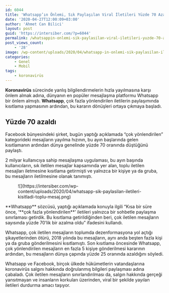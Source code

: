```yaml
---
id: 6044
title: 'Whatsapp’ın Önlemi, Sık Paylaşılan Viral İletileri Yüzde 70 Azalttı'
date: '2020-04-27T12:00:09+03:00'
author: 'Ahmet Can Bilici'
layout: post
guid: 'https://intersiber.com/?p=6044'
permalink: /whatsappin-onlemi-sik-paylasilan-viral-iletileri-yuzde-70-azaltti/
post_views_count:
    - '28'
image: /wp-content/uploads/2020/04/whatsapp-in-onlemi-sik-paylasilan-iletilerin-yuzde-70-azalmasini-sagladi.jpeg
categories:
    - Genel
    - Mobil
tags:
    - koronavirüs
---
```


**Koronavirüs** sürecinde yanlış bilgilendirmelerin hızla yayılmasına karşı önlem almak adına, dünyanın en popüler mesajlaşma platformu Whatsapp bir önlem almıştı. **Whatsapp**, çok fazla yönlendirilen iletilerin paylaşımında kısıtlama yapmasının ardından, bu kararın dönüşleri ortaya çıkmaya başladı.

## Yüzde 70 azaldı

Facebook bünyesindeki şirket, bugün yaptığı açıklamada “çok yönlendirilen” kategorideki mesajların yayılma hızının, bu ayın başlarında gelen kısıtlamanın ardından dünya genelinde yüzde 70 oranında düştüğünü paylaştı.

2 milyar kullanıcıya sahip mesajlaşma uygulaması, bu ayın başında kullanıcıların, sık iletilen mesajlar kapsamında yer alan, toplu iletilen mesajları iletmesine kısıtlama getirmişti ve yalnızca bir kişiye ya da gruba, bu mesajların iletilmesine olanak tanımıştı.

<figure class="wp-block-image size-large">![](https://intersiber.com/wp-content/uploads/2020/04/whatsapp-sik-paylasilan-iletileri-kisitladi-toplu-mesaj.png)</figure>**Whatsapp** sözcüsü, yaptığı açıklamada konuyla ilgili “Kısa bir süre önce, ‘**çok fazla yönlendirilen**’ iletileri yalnızca bir sohbetle paylaşma sınırlaması getirdik. Bu kısıtlama getirildiğinden beri, çok iletilen mesajların sayısında yüzde 70’lik bir azalma oldu” ifadesini kullandı.

Whatsapp, çok iletilen mesajların toplumda dezenformasyona yol açtığı şikayetlerinden ötürü, 2018 yılında bu mesajların, aynı anda beşten fazla kişi ya da gruba gönderilmesini kısıtlamıştı. Son kısıtlama öncesinde Whatsapp, çok yönlendirilen mesajların en fazla 5 kişiye gönderilmesi kararının ardından, bu mesajların dünya çapında yüzde 25 oranında azaldığını söyledi.

Whatsapp ve Facebook, birçok ülkede hükümetlerin vatandaşlarına koronavirüs salgını hakkında doğrulanmış bilgileri paylaşması adına çabaladı. Çok iletilen mesajların sınırlandırılması da, salgın hakkında gerçeği yansıtmayan ve insanların korkuları üzerinden, viral bir şekilde yayılan iletileri durdurma amacı taşıyor.